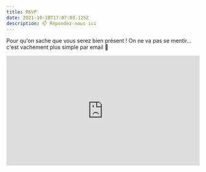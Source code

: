 ```yaml
---
title: RSVP
date: 2021-10-18T17:07:03.125Z
description: 📫 Répondez-nous ici
---
```

Pour qu'on sache que vous serez bien présent ! On ne va pas se mentir... c'est vachement plus simple par email 🙂

<div style="width:100%;height:0;padding-bottom:57%;position:relative;"><iframe src="https://giphy.com/embed/pdAweEZArTA76" width="100%" height="100%" style="position:absolute" frameBorder="0" class="giphy-embed" allowFullScreen></iframe></div><p><a href="https://giphy.com/gifs/reaction-smile-the-office-pdAweEZArTA76"></a></p>
